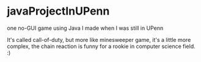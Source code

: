 # javaProjectInUPenn
one no-GUI game using Java I made when I was still in UPenn

It's called call-of-duty, but more like minesweeper game, it's a little more complex, the chain reaction is funny for a rookie in computer science field. :)
